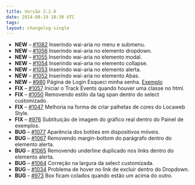 ```yaml
---
title: Versão 3.2.0
date: 2014-08-19 18:30 UTC
tags:
layout: changelog-single
---
```

<ul class="ls-no-list-style ls-no-margin-left">
  <li>
    <strong class="ls-tag-success">NEW</strong>
    &ndash; <a href="https://github.com/locaweb/locawebstyle/pull/1082" target="blank" class="commit-url">#1082</a> Inserindo  wai-aria no menu e submenu.
  </li>
  <li>
    <strong class="ls-tag-success">NEW</strong>
    &ndash; <a href="https://github.com/locaweb/locawebstyle/pull/1056" target="blank" class="commit-url">#1056</a> Inserindo wai-aria no elemento dropdown.
  </li>
  <li>
    <strong class="ls-tag-success">NEW</strong>
    &ndash; <a href="https://github.com/locaweb/locawebstyle/pull/1055" target="blank" class="commit-url">#1055</a> Inserindo wai-aria no elemento modal.
  </li>
  <li>
    <strong class="ls-tag-success">NEW</strong>
    &ndash; <a href="https://github.com/locaweb/locawebstyle/pull/1054" target="blank" class="commit-url">#1054</a> Inserindo wai-aria no elemento collapse.
  </li>
  <li>
    <strong class="ls-tag-success">NEW</strong>
    &ndash; <a href="https://github.com/locaweb/locawebstyle/pull/1053" target="blank" class="commit-url">#1053</a> Inserindo wai-aria no elemento alerta.
  </li>
  <li>
    <strong class="ls-tag-success">NEW</strong>
    &ndash; <a href="https://github.com/locaweb/locawebstyle/pull/1052" target="blank" class="commit-url">#1052</a> Inserindo wai-aria no elemento Abas.
  </li>
  <li>
    <strong class="ls-tag-success">NEW</strong>
    &ndash; <a href="https://github.com/locaweb/locawebstyle/pull/980" target="blank" class="commit-url">#980</a> Página de Login Esqueci minha senha. <a href="http://locaweb.github.io/locawebstyle/documentacao/exemplos/forgot-password/" class="ls-btn ls-btn-xs">Exemplo</a>
  </li>
  <li>
    <strong class="ls-tag-info">FIX</strong>
    &ndash; <a href="https://github.com/locaweb/locawebstyle/issues/1057" target="blank" class="commit-url">#1057</a> Iniciar o Track Events quando houver uma classe no html.
  </li>
  <li>
    <strong class="ls-tag-info">FIX</strong>
    &ndash; <a href="https://github.com/locaweb/locawebstyle/issues/1050" target="blank" class="commit-url">#1050</a> Removendo estilo da tag span dentro do select customizado.
  </li>
  <li>
    <strong class="ls-tag-info">FIX</strong>
    &ndash; <a href="https://github.com/locaweb/locawebstyle/issues/1047" target="blank" class="commit-url">#1047</a> Melhoria na forma de criar palhetas de cores do Locaweb Style.
  </li>
  <li>
    <strong class="ls-tag-info">FIX</strong>
    &ndash; <a href="https://github.com/locaweb/locawebstyle/issues/976" target="blank" class="commit-url">#976</a> Subtituição  de imagem do gráfico real dentro do Painel de exemplos.
  </li>
  <li>
    <strong class="ls-tag-danger">BUG</strong>
    &ndash; <a href="https://github.com/locaweb/locawebstyle/pull/1077" target="blank" class="commit-url">#1077</a> Aparência dos botões em dispositivos móveis.
  </li>
  <li>
    <strong class="ls-tag-danger">BUG</strong>
    &ndash; <a href="https://github.com/locaweb/locawebstyle/pull/1067" target="blank" class="commit-url">#1067</a> Removendo margin-bottom do parágrafo dentro do elemento alerta.
  </li>
  <li>
    <strong class="ls-tag-danger">BUG</strong>
    &ndash; <a href="https://github.com/locaweb/locawebstyle/pull/1065" target="blank" class="commit-url">#1065</a> Removendo underline duplicado nos links dentro do elemento alerta.
  </li>
  <li>
    <strong class="ls-tag-danger">BUG</strong>
    &ndash; <a href="https://github.com/locaweb/locawebstyle/pull/1064" target="blank" class="commit-url">#1064</a> Correção na largura da select customizada.
  </li>
  <li>
    <strong class="ls-tag-danger">BUG</strong>
    &ndash; <a href="https://github.com/locaweb/locawebstyle/pull/1034" target="blank" class="commit-url">#1034</a> Problema de hover no link de excluir dentro do Dropdown.
  </li>
  <li>
    <strong class="ls-tag-danger">BUG</strong>
    &ndash; <a href="https://github.com/locaweb/locawebstyle/pull/973" target="blank" class="commit-url">#973</a> Box ficam colados quando estão um acima do outro.
  </li>
</ul>
